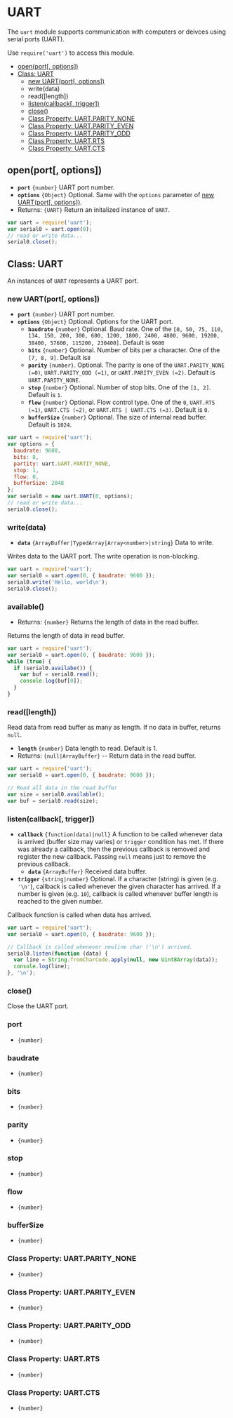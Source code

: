UART
====

The `uart` module supports communication with computers or deivces using serial ports (UART).

Use `require('uart')` to access this module.

* [open(port[, options])]()
* [Class: UART]()
  * [new UART(port[, options])]()
  * write(data)
  * read([length])
  * [listen(callback[, trigger])]()
  * [close()]()
  * [Class Property: UART.PARITY_NONE]()
  * [Class Property: UART.PARITY_EVEN]()
  * [Class Property: UART.PARITY_ODD]()
  * [Class Property: UART.RTS]()
  * [Class Property: UART.CTS]()

## open(port[, options])

* __`port`__ `{number}` UART port number.
* __`options`__ `{Object}` Optional. Same with the `options` parameter of [new UART(port[, options])]().
* Returns: `{UART}` Return an initalized instance of `UART`.

```js
var uart = require('uart');
var serial0 = uart.open(0);
// read or write data...
serial0.close();
```

## Class: UART

An instances of `UART` represents a UART port.

### new UART(port[, options])

* __`port`__ `{number}` UART port number.
* __`options`__ `{Object}` Optional. Options for the UART port.
  * __`baudrate`__ `{number}` Optional. Baud rate. One of the `[0, 50, 75, 110, 134, 150, 200, 300, 600, 1200, 1800, 2400, 4800, 9600, 19200, 38400, 57600, 115200, 230400]`. Default is `9600`
  * __`bits`__ `{number}` Optional. Number of bits per a character. One of the `[7, 8, 9]`. Default is`8`
  * __`parity`__ `{number}`. Optional. The parity is one of the `UART.PARITY_NONE (=0)`, `UART.PARITY_ODD (=1)`, or `UART.PARITY_EVEN (=2)`. Default is `UART.PARITY_NONE`.
  * __`stop`__ `{number}` Optional. Number of stop bits. One of the `[1, 2]`. Default is `1`.
  * __`flow`__ `{number}` Optional. Flow control type. One of the `0`, `UART.RTS (=1)`, `UART.CTS (=2)`, or `UART.RTS | UART.CTS (=3)`. Default is `0`.
  * __`bufferSize`__ `{number}` Optional. The size of internal read buffer. Default is `1024`.


```js
var uart = require('uart');
var options = {
  baudrate: 9600,
  bits: 8,
  partity: uart.UART.PARTIY_NONE,
  stop: 1,
  flow: 0,
  bufferSize: 2048
};
var serial0 = new uart.UART(0, options);
// read or write data...
serial0.close();
```

### write(data)

* __`data`__ `{ArrayBuffer|TypedArray|Array<number>|string}` Data to write.

Writes data to the UART port. The write operation is non-blocking.

```js
var uart = require('uart');
var serial0 = uart.open(0, { baudrate: 9600 });
serial0.write('Hello, world\n');
serial0.close();
```

### available()

* Returns: `{number}` Returns the length of data in the read buffer.

Returns the length of data in read buffer.

```js
var uart = require('uart');
var serial0 = uart.open(0, { baudrate: 9600 });
while (true) {
  if (serial0.availabe()) {
    var buf = serial0.read();
    console.log(buf[0]);
  }
}
```

### read([length])

Read data from read buffer as many as length. If no data in buffer, returns `null`.

* __`length`__ `{number}` Data length to read. Default is 1.
* Returns: `{null|ArrayBuffer}` -- Return data in the read buffer.

```js
var uart = require('uart');
var serial0 = uart.open(0, { baudrate: 9600 });

// Read all data in the read buffer
var size = serial0.available();
var buf = serial0.read(size);
```

### listen(callback[, trigger])

* __`callback`__ `{function(data)|null}` A function to be called whenever data is arrived (buffer size may varies) or `trigger` condition has met. If there was already a callback, then the previous callback is removed and register the new callback. Passing `null` means just to remove the previous callback.
  * __`data`__ `{ArrayBuffer}` Received data buffer.
* __`trigger`__ `{string|number}` Optional. If a character (string) is given (e.g. `'\n'`), callback is called whenever the given character has arrived. If a number is given (e.g. `10`), callback is called whenever buffer length is reached to the given number.

Callback function is called when data has arrived.

```js
var uart = require('uart');
var serial0 = uart.open(0, { baudrate: 9600 });

// Callback is called whenever newline char ('\n') arrived.
serial0.listen(function (data) {
  var line = String.fromCharCode.apply(null, new Uint8Array(data));
  console.log(line);
}, '\n');
```

### close()

Close the UART port.

### port

* `{number}`

### baudrate

* `{number}`

### bits

* `{number}`

### parity

* `{number}`

### stop

* `{number}`

### flow

* `{number}`

### bufferSize

* `{number}`

### Class Property: UART.PARITY_NONE

* `{number}`


### Class Property: UART.PARITY_EVEN

* `{number}`


### Class Property: UART.PARITY_ODD

* `{number}`


### Class Property: UART.RTS

* `{number}`


### Class Property: UART.CTS

* `{number}`
